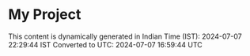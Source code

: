# My Project

This content is dynamically generated in Indian Time (IST): 2024-07-07 22:29:44 IST
Converted to UTC: 2024-07-07 16:59:44 UTC
